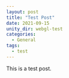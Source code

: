 ```yaml
---
layout: post
title: "Test Post"
date: 2021-09-15
unity_dir: webgl-test
categories:
  - General
tags:
  - test
---
```


This is a test post.
